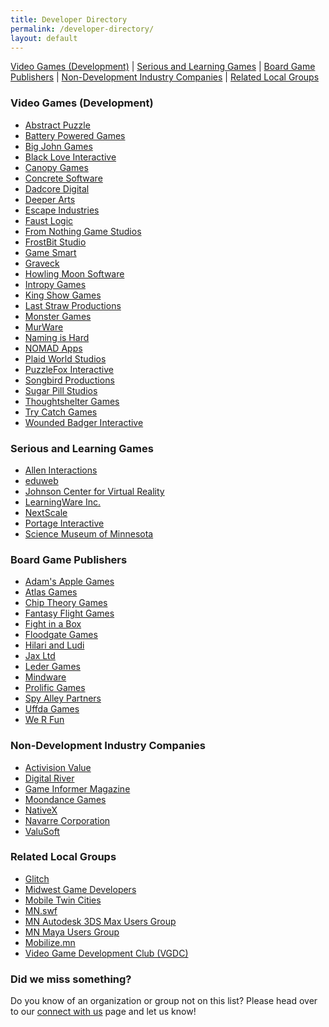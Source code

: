 ```yaml
---
title: Developer Directory
permalink: /developer-directory/
layout: default
---
```



<a href="#video_game_dev">Video Games (Development)</a> |
<a href="#Serious_and_Learning_Games">Serious and Learning Games</a> |
<a href="#BoardGamePublishers">Board Game Publishers</a> |
<a href="#NonDevelopment_Industry_Companies">Non-Development Industry Companies</a> |
<a href="#Related_Local_Groups">Related Local Groups</a>

<a name="video_game_dev"></a>

### <span class="mw-headline">Video Games (Development)</span>

* [Abstract Puzzle](http://abstractpuzzle.com/)
* [Battery Powered Games](http://www.batterypoweredgames.com/)
* [Big John Games](http://bigjohngames.com)
* [Black Love Interactive](http://www.blackloveinteractive.com/)
* [Canopy Games](http://www.canopygames.com/)
* [Concrete Software](http://www.concretesoftware.com/)
* [Dadcore Digital](https://dadcore.itch.io/)
* [Deeper Arts](http://www.deeperarts.com/)
* [Escape Industries](http://www.escapeindustries.net/)
* [Faust Logic](http://www.faustlogic.com/)
* [From Nothing Game Studios](http://fromnothinggamestudios.com/)
* [FrostBit Studio](http://www.frostbitstudio.com/)
* [Game Smart](http://gamesmart.com/)
* [Graveck](http://www.graveck.com/)
* [Howling Moon Software](http://howlingmoonsoftware.com/)
* [Intropy Games](http://www.intropygames.com/)
* [King Show Games](http://www.ksg.com/)
* [Last Straw Productions](http://www.last-straw-games.com/)
* [Monster Games](http://www.mgiracing.com/)
* [MurWare](http://murware.com/)
* [Naming is Hard](http://namingishard.com/)
* [NOMAD Apps](http://nomadapps.com)
* [Plaid World Studios](http://www.plaidworld.com/)
* [PuzzleFox Interactive](http://puzzlefox.co)
* [Songbird Productions](http://www.songbird-productions.com/)
* [Sugar Pill Studios](http://www.sugarpillstudios.com/)
* [Thoughtshelter Games](http://www.thoughtshelter.com)
* [Try Catch Games](http://trycatchgames.com/)
* [Wounded Badger Interactive](http://www.woundedbadger.com/)


<a name="Serious_and_Learning_Games"></a>

### <span class="mw-headline">Serious and Learning Games</span>

* [Allen Interactions](http://www.alleni.com/)
* [eduweb](http://www.eduweb.com/)
* [Johnson Center for Virtual Reality](http://www.jcvr.org/)
* [LearningWare Inc.](http://www.learningware.com/)
* [NextScale](http://www.nextscale.com/)
* [Portage Interactive](http://www.portageinteractive.com/)
* [Science Museum of Minnesota](http://www.smm.org/)


<a name="BoardGamePublishers"></a>

### <span class="mw-headline">Board Game Publishers</span>

* [Adam's Apple Games](http://adamsapplegames.com/)
* [Atlas Games](http://www.atlas-games.com/)
* [Chip Theory Games](https://chiptheorygames.com/)
* [Fantasy Flight Games](http://www.fantasyflightgames.com/)
* [Fight in a Box](https://www.fightinabox.com/)
* [Floodgate Games](http://floodgategames.com/)
* [Hilari and Ludi](http://www.hilariaandludi.com/)
* [Jax Ltd](http://www.jaxgames.com/)
* [Leder Games](http://ledergames.com/)
* [Mindware](http://www.mindware.com/)
* [Prolific Games](https://www.prolificgames.net/)
* [Spy Alley Partners](http://www.spyalley.com/)
* [Uffda Games](https://www.uffdagames.com/)
* [We R Fun](http://www.werfungames.com/)


<a name="NonDevelopment_Industry_Companies"></a>

### <span class="mw-headline">Non-Development Industry Companies</span>

* [Activision Value](http://www.activisionvalue.com/)
* [Digital River](http://www.digitalriver.com/)
* [Game Informer Magazine](http://www.gameinformer.com/)
* [Moondance Games](http://www.moondancegames.com/)
* [NativeX](http://nativex.com/)
* [Navarre Corporation](http://www.navarre.com/)
* [ValuSoft](http://www.valusoft.com/)


<a id="Related_Local_Groups" name="Related_Local_Groups"></a>

### <span class="mw-headline">Related Local Groups</span>

* [Glitch](http://glitch.mn/)
* [Midwest Game Developers](https://www.facebook.com/groups/855551914504191/)
* [Mobile Twin Cities](http://mobiletwincities.com/)
* [MN.swf](http://www.mnswf.com/)
* [MN Autodesk 3DS Max Users Group](http://www.mnmug.com/)
* [MN Maya Users Group](https://www.facebook.com/groups/891712657525832/)
* [Mobilize.mn](http://www.mobilize.mn/)
* [Video Game Development Club (VGDC)](http://vgdc.umn.edu/)


### <span class="mw-headline">Did we miss something?</span>


Do you know of an organization or group not on this list? Please head over to our <a href="/connect/">connect with us</a> page and let us know!
